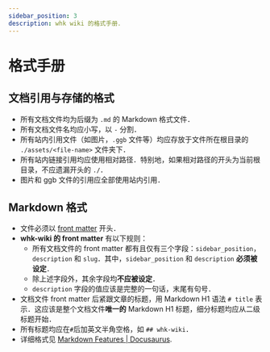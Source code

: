 ```yaml
---
sidebar_position: 3
description: whk wiki 的格式手册．
---
```


# 格式手册

## 文档引用与存储的格式

- 所有文档文件均为后缀为 `.md` 的 Markdown 格式文件．
- 所有文档文件名均应小写，以 `-` 分割．
- 所有站内引用文件（如图片，`.ggb` 文件等）均应存放于文件所在根目录的 `./assets/<file-name>` 文件夹下．
- 所有站内链接引用均应使用相对路径．特别地，如果相对路径的开头为当前根目录，不应遗漏开头的 `./`．
- 图片和 ggb 文件的引用应全部使用站内引用．

## Markdown 格式

- 文件必须以 [front matter](https://docusaurus.io/docs/markdown-features#front-matter) 开头．
- **whk-wiki 的 front matter** 有以下规则：
  - 所有文档文件的 front matter 都有且仅有三个字段：`sidebar_position`，`description` 和 `slug`．其中，`sidebar_position` 和 `description` **必须被设定**．
  - 除上述字段外，其余字段均**不应被设定**．
  - `description` 字段的值应该是完整的一句话，末尾有句号．
- 文档文件 front matter 后紧跟文章的标题，用 Markdown H1 语法 `# title` 表示．这应该是整个文档文件**唯一的** Markdown H1 标题，细分标题均应从二级标题开始．
- 所有标题均应在`#`后加英文半角空格，如 `## whk-wiki`．
- 详细格式见 [Markdown Features | Docusaurus](https://docusaurus.io/docs/markdown-features).
